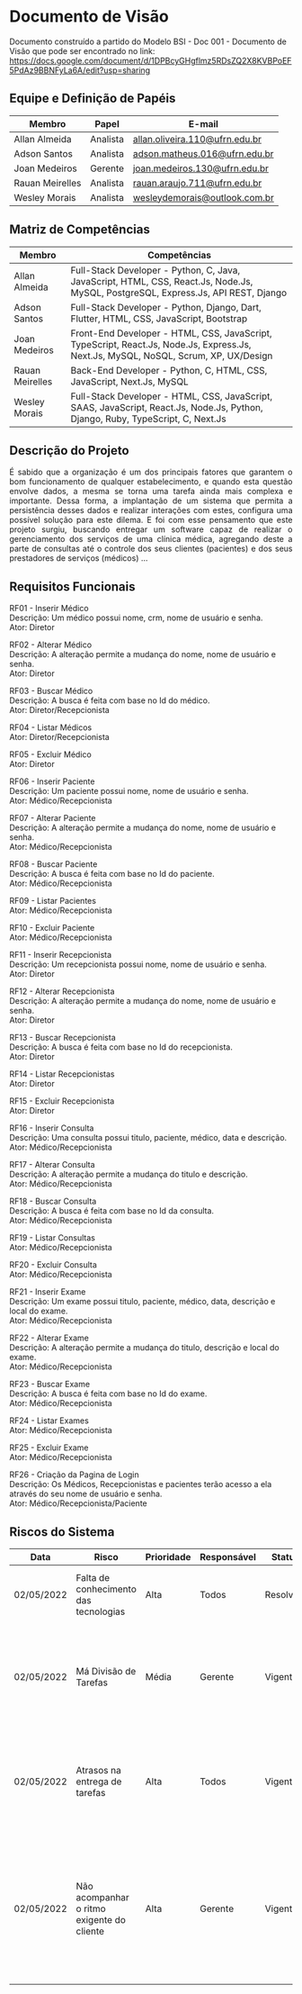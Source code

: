 
# Documento de Visão

Documento construído a partido do Modelo BSI - Doc 001 - Documento de Visão que pode ser encontrado no link: https://docs.google.com/document/d/1DPBcyGHgflmz5RDsZQ2X8KVBPoEF5PdAz9BBNFyLa6A/edit?usp=sharing

## Equipe e Definição de Papéis

Membro          | Papel    | E-mail
----------------|----------|--------------------------------
Allan Almeida   | Analista | allan.oliveira.110@ufrn.edu.br
Adson Santos    | Analista | adson.matheus.016@ufrn.edu.br
Joan Medeiros   | Gerente  | joan.medeiros.130@ufrn.edu.br
Rauan Meirelles | Analista | rauan.araujo.711@ufrn.edu.br
Wesley Morais   | Analista | wesleydemorais@outlook.com.br

## Matriz de Competências

Membro          | Competências 
----------------|------------------------------------------------------------------------------------------------------------------------------------
Allan Almeida   | Full-Stack Developer - Python, C, Java, JavaScript, HTML, CSS, React.Js, Node.Js, MySQL, PostgreSQL, Express.Js, API REST, Django
Adson Santos    | Full-Stack Developer - Python, Django, Dart, Flutter, HTML, CSS, JavaScript, Bootstrap
Joan Medeiros   | Front-End Developer  - HTML, CSS, JavaScript, TypeScript, React.Js, Node.Js, Express.Js, Next.Js, MySQL, NoSQL, Scrum, XP, UX/Design
Rauan Meirelles | Back-End Developer   - Python, C, HTML, CSS, JavaScript, Next.Js, MySQL
Wesley Morais   | Full-Stack Developer - HTML, CSS, JavaScript, SAAS, JavaScript, React.Js, Node.Js, Python, Django, Ruby, TypeScript, C, Next.Js 

## Descrição do Projeto 

<p align="justify">É sabido que a organização é um dos principais fatores que garantem o bom funcionamento de qualquer estabelecimento, e quando esta questão envolve dados, a mesma se torna 
uma tarefa ainda mais complexa e importante. Dessa forma, a implantação de um sistema que permita a persistência desses dados e realizar interações com estes, configura uma possível solução para este dilema. E foi com esse pensamento que este projeto surgiu, buscando entregar um software capaz de realizar o gerenciamento dos serviços de uma clínica médica, agregando deste a parte de consultas até o controle dos seus clientes (pacientes) e dos seus prestadores de serviços (médicos) ...</p>

## Requisitos Funcionais

RF01 - Inserir Médico <br>
Descrição: Um médico possui nome, crm, nome de usuário e senha. <br>
Ator: Diretor <br>

RF02 - Alterar Médico <br>
Descrição: A alteração permite a mudança do nome, nome de usuário e senha. <br>
Ator: Diretor <br>

RF03 - Buscar Médico <br>
Descrição: A busca é feita com base no Id do médico. <br>
Ator: Diretor/Recepcionista <br>

RF04 - Listar Médicos <br>
Ator: Diretor/Recepcionista <br>

RF05 - Excluir Médico <br>
Ator: Diretor <br>

RF06 - Inserir Paciente <br>
Descrição: Um paciente possui nome, nome de usuário e senha. <br>
Ator: Médico/Recepcionista <br>

RF07 - Alterar Paciente <br>
Descrição: A alteração permite a mudança do nome, nome de usuário e senha. <br>
Ator: Médico/Recepcionista <br>

RF08 - Buscar Paciente <br>
Descrição: A busca é feita com base no Id do paciente. <br>
Ator: Médico/Recepcionista  <br>

RF09 - Listar Pacientes <br>
Ator: Médico/Recepcionista <br>

RF10 - Excluir Paciente <br>
Ator: Médico/Recepcionista <br>

RF11 - Inserir Recepcionista <br>
Descrição: Um recepcionista possui nome, nome de usuário e senha. <br>
Ator: Diretor <br>

RF12 - Alterar Recepcionista <br>
Descrição: A alteração permite a mudança do nome, nome de usuário e senha. <br>
Ator: Diretor <br>

RF13 - Buscar Recepcionista <br>
Descrição: A busca é feita com base no Id do recepcionista. <br>
Ator: Diretor  <br>

RF14 - Listar Recepcionistas <br>
Ator: Diretor <br>

RF15 - Excluir Recepcionista <br>
Ator: Diretor <br>

RF16 - Inserir Consulta <br>
Descrição: Uma consulta possui titulo, paciente, médico, data e descrição. <br>
Ator: Médico/Recepcionista <br>

RF17 - Alterar Consulta <br>
Descrição: A alteração permite a mudança do titulo e descrição. <br>
Ator: Médico/Recepcionista <br>

RF18 - Buscar Consulta <br>
Descrição: A busca é feita com base no Id da consulta. <br>
Ator: Médico/Recepcionista  <br>

RF19 - Listar Consultas <br>
Ator: Médico/Recepcionista <br>

RF20 - Excluir Consulta <br>
Ator: Médico/Recepcionista <br>

RF21 - Inserir Exame <br>
Descrição: Um exame possui titulo, paciente, médico, data, descrição e local do exame. <br>
Ator: Médico/Recepcionista <br>

RF22 - Alterar Exame <br>
Descrição: A alteração permite a mudança do titulo, descrição e local do exame. <br>
Ator: Médico/Recepcionista <br>

RF23 - Buscar Exame <br>
Descrição: A busca é feita com base no Id do exame. <br>
Ator: Médico/Recepcionista  <br>

RF24 - Listar Exames <br>
Ator: Médico/Recepcionista <br>

RF25 - Excluir Exame <br>
Ator: Médico/Recepcionista <br>

RF26 - Criação da Pagina de Login <br>
Descrição: Os Médicos, Recepcionistas e pacientes terão acesso a ela através do seu nome de usuário e senha. <br>
Ator: Médico/Recepcionista/Paciente <br>

## Riscos do Sistema

Data       | Risco                                      | Prioridade  | Responsável  | Status    | Solução
-----------|--------------------------------------------|-------------|--------------| ----------|---------------------------------------------------
02/05/2022 | Falta de conhecimento das tecnologias      | Alta        | Todos        | Resolvido | Praticar tutoriais, assistir aulas sobre o assunto
02/05/2022 | Má Divisão de Tarefas                      | Média       | Gerente      | Vigente   | Analisar cada tarefa e componente, acompanhar os integrantes nas tarefas e ajudá-los se necessário
02/05/2022 | Atrasos na entrega de tarefas              | Alta        | Todos        | Vigente   | Realizar as tarefas previamente, com antecedência. Dedicar-se um pouco ao projeto todos os dias
02/05/2022 | Não acompanhar o ritmo exigente do cliente | Alta        | Gerente      | Vigente   | Entender exatamente o que o cliente quer a cada iteração, ser realista entre o que entregar e o tempo disponível dos integrantes da equipe
